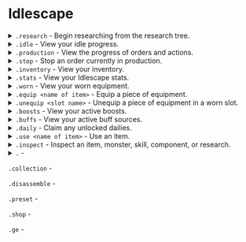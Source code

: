 # Idlescape

<details>
  <summary><code>.research</code> - Begin researching from the research tree.</summary>
<br>
  
Aliases: `.play` `.start` `.quest` `.quests` `.tutorial`

The research tree is used to unlock new mechanics, skills, item recipes, and progress through the game. Use the arrow reactions to change your selection and the tick reaction to being researching the current selection or refresh the list.


* **Research time** indicates how long the research will take to complete.
* **Items Required** indicates the required items for the research. These items are taken from the inventory.
* Research level requirements cannot be boosted for.
* Once started, the research cannot be cancelled.
* A list of researches can be found using `.inspect researches`
* To view the details of a specific research use `.inspect research <name of research>`
</details>

<details>
  <summary><code>.idle</code> - View your idle progress.</summary>
<br>
  
Aliases: `.gather` `.gathering`

Skills are split into idle and production skills. Mining, Woodcutting, Fishing, Combat, Hunter, and Thieving are all idle skills. 

* Use `.idle <name of item>` to assign a resource to gather using the idle skills.
* Once an item has been assigned to be idled, you will continue to idle. It should be noted that the assigned item will never be unassigned so continuing to assign the same item has no effect.
* Your maximum idle time is the amount of time elapsed since your last idlescape command. If you have not issued an idlescape command for longer than your maximum idle time, all progress will be paused until a command is issued. The idle timer is reset every time you issue an idlescape command. Your maximum idle time is based on your current Agility level including boosts. 
* Ingredients are displayed under the recipe being idled. The number indicates the amount you have in your inventory. Idling will pause if you do not have enough ingredients to continue.
* The items per hour displays the number of time you will complete that recipe in the next hour. If you do not have enough ingredients for the next hour, or boosts will expire, the display will be updated to the reduced number.
</details>

<details>
  <summary><code>.production</code> - View the progress of orders and actions.</summary>
<br>
  
Aliases: `.prod` `.prog` `.progress`

Skills are split into idle and production skills. Smithing, Cooking, Crafting, Herblore, Farming, Runecrafting, Enchanting, Fletching, Invention, Firemaking, and Construction are all production skills. 

* Your maximum idle time is the amount of time elapsed since your last idlescape command. If you have not issued an idlescape command for longer than your maximum idle time, all progress will be paused until a command is issued. The idle timer is reset every time you issue an idlescape command. Your maximum idle time is based on your current Agility level including boosts.
* Use the arrow reactions to change pages if your list of orders spans multiple pages.
* Use `.make [quantity] <name of item>` to begin an order. If `quantity` is unspecified it will default to 1.
* Use `.stop <name of item>` to cancel an order. You will be refunded all ingredients.
* If using a skill speed boost, the time remaining on the order will reduce at a faster rate.
</details>

<details>
  <summary><code>.stop</code> - Stop an order currently in production.</summary>
<br>
  
Aliases: `.end` `.abort`

* Use `.stop <name of item>` to cancel an order.
* You will be refunded all remaining ingredients of a cancelled order.
</details>

<details>
  <summary><code>.inventory</code> - View your inventory.</summary>
<br>
  
Aliases: `.inv` `.bag` `.bank` `.items` `.backpack`

Your inventory is where all of your items are placed. 

* Use `.inventory <search>` to search through your inventory. Use `|` to separate multiple searches. For example: `.inventory ore|bar|logs` will search for `ore`, `bar` and `logs`
* Use the arrow reactions to change pages if your inventory spans multiple pages.

</details>

<details>
  <summary><code>.stats</code> - View your Idlescape stats.</summary>
<br>
  
Aliases: `.stat` `.skill` `.skills` `.level` `.levels`

Experience in skills is gained through actions. As you gain experience your skills will level up, unlocking more content.

The columns are in the following order:

| Skill name | Level | Experience
-|-|-

</details>

<details>
  <summary><code>.worn</code> - View your worn equipment.</summary>
<br>
  
Aliases: `.gear` `.equipment`

Equipping items

* Use `.equip <item name>` to equip an item.
* Use `.unequip <slot name>` to unequip an item. Unequip uses the slot name rather than the item name since items can be in multiple slots.
* Equipping an item to a slot already in use will unequip the currently worn item.
* Some items use multiple slots. For example: two-handed weapons use both the mainhand and offhand slots.
* **Attack** determines how hard you hit a monster.
* **Defence** determines how hard a monster hits you.
* **Max kills** determines the maximum number of kills you can achieve per hour. Equip items with the **kill cap** stat to raise it. If your **attack** is high enough to get more kills per hour than your **kill cap**, the number is capped down to your **max kills**.

</details>
  
<details>
  <summary><code>.equip &ltname of item></code> - Equip a piece of equipment.</summary>
<br>
  
Aliases: `.wear` `.wield` `.weild`

* Use `.unequip <slot name>` to unequip an item. Unequip uses the slot name rather than the item name since items can be in multiple slots.
* Equipping an item to a slot already in use will unequip the currently worn item.
* Some items use multiple slots. For example: two-handed weapons use both the mainhand and offhand slots.

</details>
  
<details>
  <summary><code>.unequip &ltslot name></code> - Unequip a piece of equipment in a worn slot.</summary>
<br>
  
Aliases: `.unwear` `.unwield` `.unweild`

* Unequip uses the slot name rather than the item name since items can be in multiple slots.
* Use `.equip <item name>` to equip an item.
* `slot name` can either be the name of the slot or its alias.

Slot name|Aliases|Unlock
-|-|-
Head|`helm`|
Cape|`back`|
Neck|`amulet` `ammy`|
Mainhand|`mh` `weapon`|
Offhand|`oh` `shield`|
Body|`top` `torso` `chest`|
Legs|`bottom` `bottoms`|
Hands|`glove` `gloves`|
Feet|`boot` `boots`|
Ring||
Ammo||
Consumable 1|`food 1` `consumable1` `c1`|
Consumable 2|`food 2` `consumable2` `c2`|Level 30 Combat
Consumable 3|`food 3` `consumable3` `c3`|Level 70 Combat
Pickaxe||Completion of the 'Pickaxes' research
Hatchet||Completion of the 'Hatchets' research
Fishing rod||Completion of the 'Fishing rods' research

  </details>

<details>
  <summary><code>.boosts</code> - View your active boosts.</summary>
<br>

</details>
  
<details>
  <summary><code>.buffs</code> - View your active buff sources.</summary>
<br>


</details>  
  
<details>
  <summary><code>.daily</code> - Claim any unlocked dailies.</summary>
<br>

* This command can be used once every 24 hours.
* **Daily streak** is the number of consecutive days you have claimed dailies.
* Streaks are reset if you have not claimed a daily for more than 36 hours.
* Each daily streak grants a 25% increase in daily rewards.
* Streaks are capped at 8 days, for a maximum of 200% increase in daily rewards.

Daily|Base Quantity|Unlock
-|-|-
Coins|500|
Bucket of sand|80|Completion of the 'Hand in the Sand' research

</details>
  
<details>
  <summary><code>.use &ltname of item></code> - Use an item.</summary>
<br>

Syntax: `.use [quantity] <item>`

* If `quantity` is unspecified it will default to 1.
* Items that can be used are denoted by the 'use' icon in your `.inventory`
* **Add buff** items, such as potions, grant you boosts for a certain duration. You can view your active buffs using `.buffs`
* **Lootbox** items, such as seedboxes, can be opened using this command. You can view the loot table of the lootbox using `.inspect item <name of item>`
 
</details>

<details>
  <summary><code>.inspect</code> - Inspect an item, monster, skill, component, or research.</summary>
<br>

<details>
<summary><code>.inspect item &ltname of item></code> - Inspect an item.</summary>
<br>

Field|Description
-|-
Value|The value at which the `.shop` will purchase this item if it can be sold to the shop.
Tradeable|Whether the item can be traded to other players on the Grand Exchange using the `.ge` command.
Sold in shop|Whether the item is sold in the `.shop`
Source skill|The production slot the recipe uses. Only displayed if the item can be gathered or made through a skill.
Experience|The experience granted per recipe completed. Only displayed if the item can be gathered or made through a skill.
Time|The amount of time per recipe completion. This excludes any active boosts. Only displayed if the item can be gathered or made through a skill.
Ingredients|The required items per recipe completion. Some recipes do not require ingredients. Only displayed if the item can be gathered or made through a skill.
Source|The sources through which the item can be obtained. Only displayed if the item can be obtained from a monster, another item recipe, or a lootbox.
Requirements|The skill and research requirements to unlock the item recipe. Only displayed if the item can be gathered or made through a skill.
Disassemble|The possible components on the item's disassembly loot table, junk chance, and number of rolls per item. If multiple items are required per roll a 'Quantity' field will also be shown. Only displayed if the item can be disassembled using the `.disassemble` command.
Buffs|The duration of the buff granted per item used and its effect(s). Only displayed if the item grants a buff using the `.use` command.
Lootbox table|The loot table of the item and their rarities. Only displayed if the item opens a lootbox using the `.use` command.
Worn|The stats of the item. If the item has a worn effect, the effects will also be shown. Only displayed if the item can be worn using the `.equip` command.

</details>

<details>
<summary><code>.inspect monster &ltname of monster></code> - Inspect a monster.</summary>
<br>

Field|Description
-|-
Loot table|The loot table of the monster and their rarities. Guranteed drops are shown as 100% and are given in addition to the normal loot roll.
Stats|The stats of the monster.
Experience|The combat and style experience granted per kill.
Requirements|The skill and research requirements to unlock the monster.
Slayer only|Some monsters cannot be killed in idle combat using the `.fight` command, and can only be killed as a Slayer task using the `.slay` command.
Slayer|The requirements to be assigned the monster as a Slayer task. Also displays the slayer experience granted per kill.
  
</details>


<details>
  <summary><code>.inspect research &ltname of research></code> - Inspect a research.</summary>
  <br>

Field|Description
-|-
Infotext|Helptext to indicate what the research unlocks.
Requirements|The skill and research requirements to complete the research.
Items Required|The required items per research completion. Some researches do not require ingredients.
Research Time|The amount of time the research takes to complete. Some researches are completely instantly.

</details>
 
<details>
  <summary><code>.inspect researches</code> - View a list of all researches.</summary>
  <br>

  * The checkboxes indicate whether you have completed the research.

</details>

<details>
  <summary><code>.inspect skill &ltname of skill></code> - Inspect a skill to view the unlock table.</summary>
  <br>

  * The checkboxes indicate whether the recipe is unlocked.
  * The skill requirements are listed following the recipe name.
  * **Requirements** indicates the requirements to unlock the skill. The checkbox beside requirement

</details>

<details>
  <summary><code>.inspect collection &ltname of collection></code> - Inspect a collection.</summary>
  <br>

  * Identical to `.collection view`
  * The checkboxes indicate whether the item is currently in your inventory.

</details>

<details>
<summary><code>.inspect component &ltname of item></code> - View a list of items that disassemble into a component.</summary>
<br>

  * This command is only for items which can be obtained through the `.disassmble` command.
  * All rarities are displayed **after** junk chance. See `.disassemble` on how component rarities function.

</details>

</details>
  
<details>
  <summary><code>.</code> - </summary>
<br>
  
Aliases:

</details>

`.collection` - 

`.disassemble` - 

`.preset` -
  
`.shop` - 

`.ge` - 
